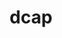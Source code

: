 ---
title: "dcap"
layout: cache
categories: [package, develop-2025-02-09]
meta: {"versions": ["2.47.14"], "compilers": ["gcc@=11.4.0"], "oss": ["ubuntu22.04"], "platforms": ["linux"], "targets": ["x86_64_v3"], "stacks": ["hep", "root"], "num_specs": 1, "num_specs_by_stack": {"hep": 1, "root": 1}}
spec_details: [{"hash": "ifajdv7vesp55pin5kmeiiga4tfazc5h", "compiler": "gcc@=11.4.0", "versions": ["2.47.14"], "os": "ubuntu22.04", "platform": "linux", "target": "x86_64_v3", "variants": ["build_system=autotools", "+plugins"], "stacks": ["hep", "root"], "size": "-", "tarball": "https://binaries.spack.io/develop-2025-02-09/build_cache/linux-ubuntu22.04-x86_64_v3/gcc-11.4.0/dcap-2.47.14/linux-ubuntu22.04-x86_64_v3-gcc-11.4.0-dcap-2.47.14-ifajdv7vesp55pin5kmeiiga4tfazc5h.spack"}]
---